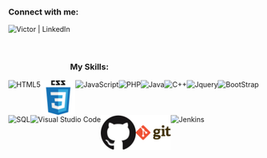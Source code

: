 ### Connect with me:
[<img align="left" alt="Victor | LinkedIn" height="80" src="https://cdn.jsdelivr.net/gh/devicons/devicon/icons/linkedin/linkedin-original-wordmark.svg" />][linkedin]

[linkedin]: https://www.linkedin.com/in/victor-teixeira-95600a16a/
<br><br><br>
### My Skills:

<img align="left" height="70" align-items="center" alt="HTML5" src="https://cdn.jsdelivr.net/gh/devicons/devicon/icons/html5/html5-original-wordmark.svg" />

<img align="left" height="70" align-items="center" alt="CSS3" src="https://raw.githubusercontent.com/github/explore/80688e429a7d4ef2fca1e82350fe8e3517d3494d/topics/css/css.png" />

<img align="left" height="70" align-items="center" alt="JavaScript" src="https://cdn.jsdelivr.net/gh/devicons/devicon/icons/javascript/javascript-original.svg" />

<img align="left" height="70" align-items="center" alt="PHP" src="https://cdn.jsdelivr.net/gh/devicons/devicon/icons/php/php-original.svg" />

<img align="left" height="70" align-items="center" alt="Java" src="https://cdn.jsdelivr.net/gh/devicons/devicon/icons/java/java-original-wordmark.svg" />

<img align="left" height="70" align-items="center" alt="C++" src="https://raw.githubusercontent.com/rahulbanerjee26/githubAboutMeGenerator/main/icons/c.svg" />

<img align="left" height="70" align-items="center" alt="Jquery" src="https://cdn.jsdelivr.net/gh/devicons/devicon/icons/jquery/jquery-original-wordmark.svg" />

<img align="left" height="70" align-items="center" alt="BootStrap" src="https://cdn.jsdelivr.net/gh/devicons/devicon/icons/bootstrap/bootstrap-plain-wordmark.svg" />

<img align="left" height="70" align-items="center" alt="SQL" src="https://cdn.jsdelivr.net/gh/devicons/devicon/icons/microsoftsqlserver/microsoftsqlserver-plain-wordmark.svg" />

<img align="left" height="70" align-items="center" alt="Visual Studio Code" src="https://cdn.jsdelivr.net/gh/devicons/devicon/icons/vscode/vscode-original-wordmark.svg" />

<img align="left" height="70" align-items="center" alt="GitHub" src="https://raw.githubusercontent.com/github/explore/78df643247d429f6cc873026c0622819ad797942/topics/github/github.png" />

<img align="left" height="70" align-items="center" alt="Git" src="https://raw.githubusercontent.com/github/explore/80688e429a7d4ef2fca1e82350fe8e3517d3494d/topics/git/git.png" />

<img align="left" height="70" align-items="center" alt="Jenkins" src="https://cdn.jsdelivr.net/gh/devicons/devicon/icons/jenkins/jenkins-original.svg" />
